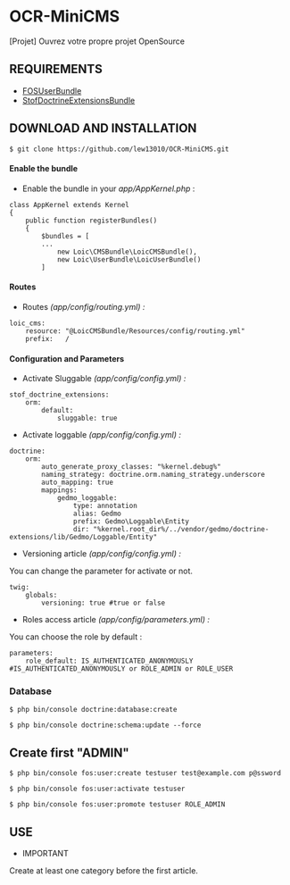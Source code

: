 # OCR-MiniCMS

 [Projet] Ouvrez votre propre projet OpenSource

## REQUIREMENTS

* [FOSUserBundle](https://github.com/FriendsOfSymfony/FOSUserBundle)
* [StofDoctrineExtensionsBundle](https://github.com/stof/StofDoctrineExtensionsBundle)


## DOWNLOAD AND INSTALLATION

```
$ git clone https://github.com/lew13010/OCR-MiniCMS.git
```

#### Enable the bundle

* Enable the bundle in your *app/AppKernel.php* :

```
class AppKernel extends Kernel
{
    public function registerBundles()
    {
        $bundles = [
        ...
            new Loic\CMSBundle\LoicCMSBundle(),
            new Loic\UserBundle\LoicUserBundle()
        ]
```

#### Routes

* Routes *(app/config/routing.yml) :*

```
loic_cms:
    resource: "@LoicCMSBundle/Resources/config/routing.yml"
    prefix:   /
```

#### Configuration and Parameters

* Activate Sluggable *(app/config/config.yml) :*


```
stof_doctrine_extensions:
    orm:
        default:
            sluggable: true
```

* Activate loggable *(app/config/config.yml) :*

```
doctrine:
    orm:
        auto_generate_proxy_classes: "%kernel.debug%"
        naming_strategy: doctrine.orm.naming_strategy.underscore
        auto_mapping: true
        mappings:
            gedmo_loggable:
                type: annotation
                alias: Gedmo
                prefix: Gedmo\Loggable\Entity
                dir: "%kernel.root_dir%/../vendor/gedmo/doctrine-extensions/lib/Gedmo/Loggable/Entity"
```

* Versioning article *(app/config/config.yml) :*

You can change the parameter for activate or not.
```
twig:
    globals:
        versioning: true #true or false
```


* Roles access article *(app/config/parameters.yml) :*

You can choose the role by default :
```
parameters:
    role_default: IS_AUTHENTICATED_ANONYMOUSLY #IS_AUTHENTICATED_ANONYMOUSLY or ROLE_ADMIN or ROLE_USER
```

### Database

```
$ php bin/console doctrine:database:create
```

```
$ php bin/console doctrine:schema:update --force
```

## Create first "ADMIN"

```
$ php bin/console fos:user:create testuser test@example.com p@ssword
```

```
$ php bin/console fos:user:activate testuser
```

```
$ php bin/console fos:user:promote testuser ROLE_ADMIN
```

## USE

* IMPORTANT

Create at least one category before the first article.